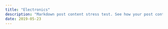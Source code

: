 ```yaml
---
title: "Electronics"
description: "Markdown post content stress test. See how your post content is being styled with Tailwind CSS."
date: 2019-05-23
---
```

